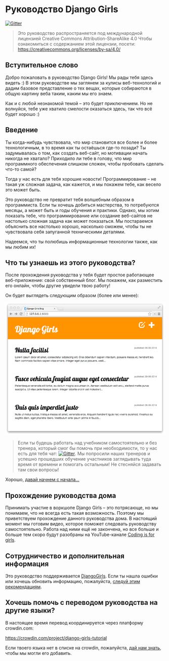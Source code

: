 # Руководство Django Girls

[![Gitter](https://badges.gitter.im/DjangoGirls/tutorial.svg)](https://gitter.im/DjangoGirls/tutorial)

> Это руководство распространяется под международной лицензией Creative Commons Attribution-ShareAlike 4.0
Чтобы ознакомиться с содержанием этой лицензии, посети: https://creativecommons.org/licenses/by-sa/4.0/

## Вступительное слово

Добро пожаловать в руководство Django Girls! Мы рады тебя здесь видеть :) В этом руководстве мы заглянем за кулисы веб-технологий и дадим 
базовое представление о тех вещах, которые собираются в общую картину веба таким, каким мы его знаем.

Как и с любой незнакомой темой – это будет приключением. Но не волнуйся, тебе уже хватило смелости оказаться здесь, так что всё будет хорошо :) 

## Введение

Ты когда-нибудь чувствовала, что мир становится все более и более технологичным, в то время как ты остаёшься где-то позади? Ты задумывалась о том, как создать веб-сайт, но мотивации начать никогда не хватало? Приходило ли тебе в голову, что мир программного обеспечения слишком сложен, чтобы пробовать сделать что-то самой?

Тогда у нас есть для тебя хорошие новости! Программирование – не такая уж сложная задача, как кажется, и мы покажем тебе, как весело это может быть.

Это руководство не превратит тебя волшебным образом в программиста. Если ты хочешь добиться мастерства, то потребуются месяцы, а может быть и годы обучения и практики. Однако, мы хотим показать тебе, что программирование или создание веб-сайтов не настолько сложная задача как может показаться. Мы постараемся объяснить все настолько хорошо, насколько сможем, чтобы ты не чувствовала себя запуганной техническими деталями.

Надеемся, что ты полюбишь информационные технологии также, как мы любим их!

## Что ты узнаешь из этого руководства?

После прохождения руководства у тебя будет простое работающее веб-приложение: свой собственный блог. Мы покажем, как разместить его онлайн, чтобы другие увидели твою работу!

Он будет выглядеть следующим образом (более или менее):

![Рисунок 0.1](images/application.png)

> Если ты будешь работать над учебником самостоятельно и без тренера, который смог бы помочь при необходимости, то у нас есть для тебя чат: [![Gitter](https://badges.gitter.im/DjangoGirls/tutorial.svg)](https://gitter.im/DjangoGirls/tutorial). Мы попросили наших тренеров и успешно прошедших обучение участников заглядывать туда время от времени и помогать остальным! Не стесняйся задавать там свои вопросы!

Хорошо, [давай начнем с начала...][3]

 [3]: ./how_the_internet_works/README.md

## Прохождение руководства дома

Принимать участие в воркшопе Django Girls – это потрясающе, но мы понимаем, что не всегда есть такая возможность. Поэтому мы приветствуем прохождение
данного руководства дома. В настоящий момент мы готовим видео, которое поможет следовать руководству самостоятельно. Работа над ними ещё не закончена,
но все больше и больше тем скоро будут разобраны на YouTube-канале [Coding is for girls](https://www.youtube.com/channel/UC0hNd2uW8jTR5K3KBzRuG2A/feed).

## Сотрудничество и дополнительная информация

Это руководство поддерживается [DjangoGirls][4]. Если ты нашла ошибки или хочешь обновить информацию, пожалуйста, [следуй этим рекомендациям][5].

 [4]: https://djangogirls.org/
 [5]: https://github.com/DjangoGirls/tutorial/blob/master/README.md

## Хочешь помочь с переводом руководства на другие языки?

В настоящее время перевод координируется через платформу crowdin.com:

https://crowdin.com/project/django-girls-tutorial

Если твоего языка нет в списке на crowdin, пожалуйста, [дай нам знать][6], чтобы мы могли его добавить.

 [6]: https://github.com/DjangoGirls/tutorial/issues/new
